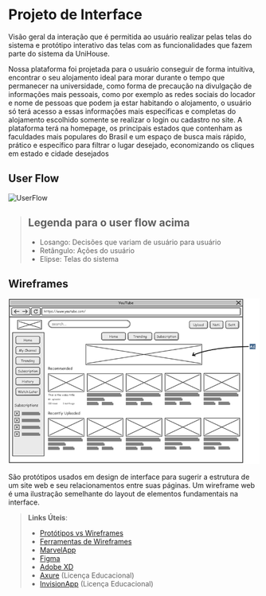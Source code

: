 
# Projeto de Interface

Visão geral da interação que é permitida ao usuário realizar pelas telas do sistema e protótipo interativo das telas com as funcionalidades que fazem parte do sistema da UniHouse.

 Nossa plataforma foi projetada para o usuário conseguir de forma intuitiva, encontrar o seu alojamento ideal para morar durante o tempo que permanecer na universidade, como forma de precaução na divulgação de informações mais pessoais, como por exemplo as redes sociais do locador e nome de pessoas que podem ja estar habitando o alojamento, o usuário só terá acesso a essas informações mais especificas e completas do alojamento escolhido somente se realizar o login ou cadastro no site. A plataforma terá na homepage, os principais estados que contenham as faculdades mais populares do Brasil e um espaço de busca mais rápido, prático e específico para filtrar o lugar desejado, economizando os cliques em estado e cidade desejados

## User Flow

![UserFlow](https://user-images.githubusercontent.com/85804740/233755070-e2a4c684-0e2f-45e6-be3d-6ad5393050a0.png)

> ## Legenda para o user flow acima
> - Losango: Decisões que variam de usuário para usuário
> - Retângulo: Ações do usuário
> - Elipse: Telas do sistema

## Wireframes

![Exemplo de Wireframe](img/wireframe-example.png)

São protótipos usados em design de interface para sugerir a estrutura de um site web e seu relacionamentos entre suas páginas. Um wireframe web é uma ilustração semelhante do layout de elementos fundamentais na interface.
 
> **Links Úteis**:
> - [Protótipos vs Wireframes](https://www.nngroup.com/videos/prototypes-vs-wireframes-ux-projects/)
> - [Ferramentas de Wireframes](https://rockcontent.com/blog/wireframes/)
> - [MarvelApp](https://marvelapp.com/developers/documentation/tutorials/)
> - [Figma](https://www.figma.com/)
> - [Adobe XD](https://www.adobe.com/br/products/xd.html#scroll)
> - [Axure](https://www.axure.com/edu) (Licença Educacional)
> - [InvisionApp](https://www.invisionapp.com/) (Licença Educacional)
